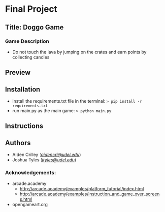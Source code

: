 # Final Project
Title: Doggo Game
-
### Game Description
-  Do not touch the lava by jumping on the crates
 and earn points by collecting candies

## Preview

## Installation
- install the requirements.txt file in the terminal:
```> pip install -r requirements.txt```
- run main.py as the main game:
```> python main.py```
## Instructions

## Authors
- Aiden Crilley (*aidencri@udel.edu*)
- Joshua Tyles (*jtyles@udel.edu*)

### Acknowledgements:
- arcade.academy
    - http://arcade.academy/examples/platform_tutorial/index.html
    - http://arcade.academy/examples/instruction_and_game_over_screens.html
- opengameart.org